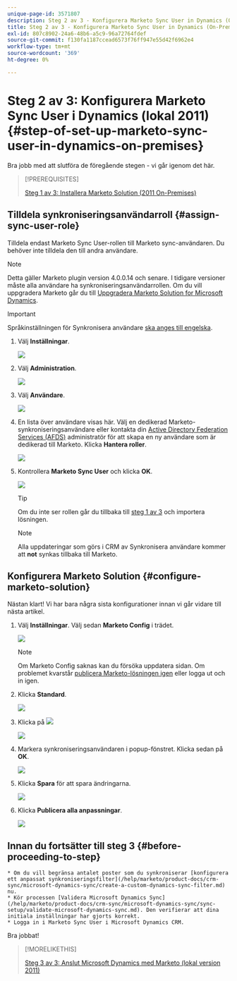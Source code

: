 ```yaml
---
unique-page-id: 3571807
description: Steg 2 av 3 - Konfigurera Marketo Sync User in Dynamics (On-Premises 2011) - Marketo Docs - Produktdokumentation
title: Steg 2 av 3 - Konfigurera Marketo Sync User in Dynamics (On-Premises 2011)
exl-id: 807c8902-24a6-48b6-a5c9-96a72764fdef
source-git-commit: f130fa1187ccead6573f76ff947e55d42f6962e4
workflow-type: tm+mt
source-wordcount: '369'
ht-degree: 0%

---
```


# Steg 2 av 3: Konfigurera Marketo Sync User i Dynamics (lokal 2011) {#step-of-set-up-marketo-sync-user-in-dynamics-on-premises}

Bra jobb med att slutföra de föregående stegen - vi går igenom det här.

>[!PREREQUISITES]
>
>[Steg 1 av 3: Installera Marketo Solution (2011 On-Premises)](/help/marketo/product-docs/crm-sync/microsoft-dynamics-sync/sync-setup/connecting-to-legacy-versions/step-1-of-3-install-2011.md)

## Tilldela synkroniseringsanvändarroll {#assign-sync-user-role}

Tilldela endast Marketo Sync User-rollen till Marketo sync-användaren. Du behöver inte tilldela den till andra användare.

>[!NOTE]
>
>Detta gäller Marketo plugin version 4.0.0.14 och senare. I tidigare versioner måste alla användare ha synkroniseringsanvändarrollen. Om du vill uppgradera Marketo går du till [Uppgradera Marketo Solution for Microsoft Dynamics](/help/marketo/product-docs/crm-sync/microsoft-dynamics-sync/sync-setup/update-the-marketo-solution-for-microsoft-dynamics.md).

>[!IMPORTANT]
>
>Språkinställningen för Synkronisera användare [ska anges till engelska](https://portal.dynamics365support.com/knowledgebase/article/KA-01201/en-us).

1. Välj **Inställningar**.

   ![](assets/image2015-4-2-14-3a2-3a40.png)

1. Välj **Administration**.

   ![](assets/image2015-4-2-14-3a3-3a30.png)

1. Välj **Användare**.

   ![](assets/image2015-4-2-14-3a4-3a37.png)

1. En lista över användare visas här. Välj en dedikerad Marketo-synkroniseringsanvändare eller kontakta din [Active Directory Federation Services (AFDS)](https://msdn.microsoft.com/en-us/library/bb897402.aspx) administratör för att skapa en ny användare som är dedikerad till Marketo. Klicka **Hantera roller**.

   ![](assets/image2015-4-2-14-3a11-3a7.png)

1. Kontrollera **Marketo Sync User** och klicka **OK**.

   ![](assets/image2015-4-2-14-3a15-3a0.png)

   >[!TIP]
   >
   >Om du inte ser rollen går du tillbaka till [steg 1 av 3](/help/marketo/product-docs/crm-sync/microsoft-dynamics-sync/sync-setup/microsoft-dynamics-2011-on-premises/step-1-of-3-install.md) och importera lösningen.

   >[!NOTE]
   >
   >Alla uppdateringar som görs i CRM av Synkronisera användare kommer att **not** synkas tillbaka till Marketo.

## Konfigurera Marketo Solution {#configure-marketo-solution}

Nästan klart! Vi har bara några sista konfigurationer innan vi går vidare till nästa artikel.

1. Välj **Inställningar**. Välj sedan **Marketo Config** i trädet.

   ![](assets/image2015-4-2-14-3a20-3a51.png)

   >[!NOTE]
   >
   >Om Marketo Config saknas kan du försöka uppdatera sidan. Om problemet kvarstår [publicera Marketo-lösningen igen](/help/marketo/product-docs/crm-sync/microsoft-dynamics-sync/sync-setup/microsoft-dynamics-2011-on-premises/step-1-of-3-install.md) eller logga ut och in igen.

1. Klicka **Standard**.

   ![](assets/image2015-4-2-14-3a27-3a30.png)

1. Klicka på ![](assets/image2015-4-2-14-3a29-3a1.png)

   ![](assets/image2015-4-2-14-3a28-3a40.png)

1. Markera synkroniseringsanvändaren i popup-fönstret. Klicka sedan på **OK**.

   ![](assets/image2015-4-2-14-3a32-3a43.png)

1. Klicka **Spara** för att spara ändringarna.

   ![](assets/image2015-4-2-14-3a34-3a15.png)

1. Klicka **Publicera alla anpassningar**.

   ![](assets/publish-all-customizations1.png)

## Innan du fortsätter till steg 3 {#before-proceeding-to-step}

    * Om du vill begränsa antalet poster som du synkroniserar [konfigurera ett anpassat synkroniseringsfilter](/help/marketo/product-docs/crm-sync/microsoft-dynamics-sync/create-a-custom-dynamics-sync-filter.md) nu.
    * Kör processen [Validera Microsoft Dynamics Sync](/help/marketo/product-docs/crm-sync/microsoft-dynamics-sync/sync-setup/validate-microsoft-dynamics-sync.md). Den verifierar att dina initiala inställningar har gjorts korrekt.
    * Logga in i Marketo Sync User i Microsoft Dynamics CRM.

Bra jobbat!

>[!MORELIKETHIS]
>
>[Steg 3 av 3: Anslut Microsoft Dynamics med Marketo (lokal version 2011)](/help/marketo/product-docs/crm-sync/microsoft-dynamics-sync/sync-setup/microsoft-dynamics-2011-on-premises/step-3-of-3-connect.md)
